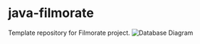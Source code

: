 # java-filmorate
Template repository for Filmorate project.
![Database Diagram]([/blob/main/filmorate_database_diagram.png](https://github.com/Ekaterina-Gavrilova16/java-filmorate/blob/main/filmorate_database_diagram.png))
